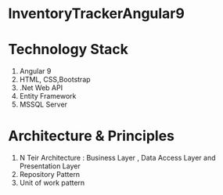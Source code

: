 # InventoryTrackerAngular9

# Technology Stack  
1.	Angular 9
2.	HTML, CSS,Bootstrap 
3.	.Net Web API  
4.	Entity Framework 
5.	MSSQL Server

# Architecture & Principles
 1.  N Teir Architecture : Business Layer , Data Access Layer and Presentation Layer
 2. Repository Pattern
 3. Unit of work pattern
